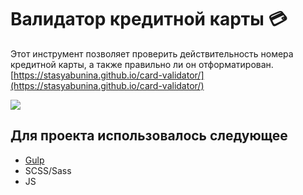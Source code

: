 # Валидатор кредитной карты 💳

Этот инструмент позволяет проверить действительность номера кредитной карты, а также правильно ли он отформатирован.
[https://stasyabunina.github.io/card-validator/](https://stasyabunina.github.io/card-validator/)

![](card-validator.gif)

## Для проекта использовалось следующее
+ [Gulp](https://gulpjs.com/) 
+ SCSS/Sass
+ JS
